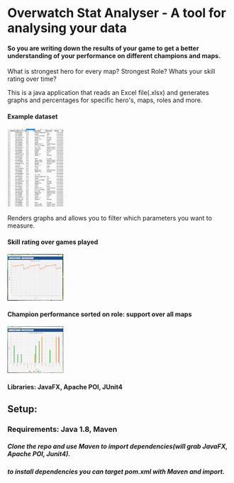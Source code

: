 # Overwatch Stat Analyser - A tool for analysing your data

#### So you are writing down the results of your game to get a better understanding of your performance on different champions and maps. 

What is strongest hero for every map? Strongest Role? Whats your skill rating over time?

This is a java application that reads an Excel file(.xlsx) and generates graphs and percentages for specific hero's, maps, roles and more.

#### Example dataset
<img src="https://github.com/TimAndreJacobsen/OverwatchStatAnalyser/raw/master/assets/dataset.PNG" alt="example-dataset" height="25%" width="25%">

Renders graphs and allows you to filter which parameters you want to measure.

#### Skill rating over games played

<img src="https://github.com/TimAndreJacobsen/OverwatchStatAnalyser/raw/master/assets/sr-over-time.PNG" alt="skill-rating-graph-ui" height="25%" width="25%">


#### Champion performance sorted on role: support over all maps
<img src="https://github.com/TimAndreJacobsen/OverwatchStatAnalyser/raw/master/assets/role-win-rate-over-map.PNG" alt="support-win-rate-over-map" height="25%" width="25%">


#### Libraries: JavaFX, Apache POI, JUnit4

## Setup:
### Requirements: Java 1.8, Maven
##### Clone the repo and use Maven to import dependencies(will grab JavaFX, Apache POI, Junit4).
##### to install dependencies you can target pom.xml with Maven and import.
